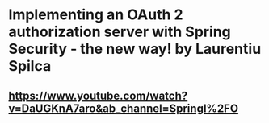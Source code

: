 # Implementing an OAuth 2 authorization server with Spring Security - the new way! by Laurentiu Spilca
## https://www.youtube.com/watch?v=DaUGKnA7aro&ab_channel=SpringI%2FO